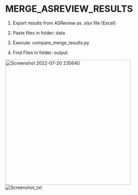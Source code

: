 ﻿# MERGE_ASREVIEW_RESULTS

1. Export results from ASReview as .xlsx file (Excel)

2. Paste files in folder: data

3. Execute: compare_merge_results.py

4. Find Files in folder: output


<img width="393" alt="Screenshot 2022-07-20 235640" src="https://user-images.githubusercontent.com/90196523/180089574-8d9bcb4a-c078-4a87-93e7-22d4505ac261.png"> ![Screenshot_txt](https://user-images.githubusercontent.com/90196523/180603888-5a4a84d6-12e6-4ece-8d09-ee5e8ef29663.PNG)
